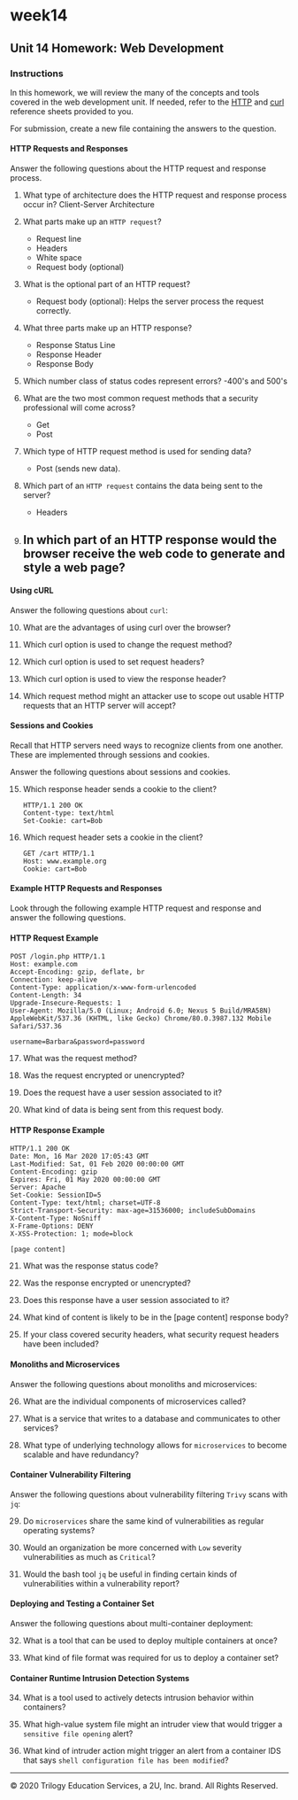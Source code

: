 # week14
## Unit 14 Homework: Web Development

### Instructions

In this homework, we will review the many of the concepts and tools covered in the web development unit. If needed, refer to the [HTTP](./HTTP_Reference.md) and [curl](./cURL_Reference.md) reference sheets provided to you.

For submission, create a new file containing the answers to the question.

#### HTTP Requests and Responses

Answer the following questions about the HTTP request and response process.

1. What type of architecture does the HTTP request and response process occur in?
    Client-Server Architecture

2. What parts make up an `HTTP request`?
    - Request line
    - Headers 
    - White space
    - Request body (optional)

3. What is the optional part of an HTTP request?
    - Request body (optional): Helps the server process the request correctly.

4. What three parts make up an HTTP response?
    - Response Status Line
    - Response Header 
    - Response Body

5. Which number class of status codes represent errors?
    -400's and 500's

6. What are the two most common request methods that a security professional will come across?
    - Get
    - Post

7. Which type of HTTP request method is used for sending data?
    - Post (sends new data).

8. Which part of an `HTTP request` contains the data being sent to the server?
    - Headers

9. In which part of an HTTP response would the browser receive the web code to generate and style a web page?
    - 

#### Using cURL

Answer the following questions about `curl`:

10. What are the advantages of using curl over the browser?

11. Which curl option is used to change the request method?

12. Which curl option is used to set request headers?

13. Which curl option is used to view the response header?

14. Which request method might an attacker use to scope out usable HTTP requests that an HTTP server will accept?

#### Sessions and Cookies

Recall that HTTP servers need ways to recognize clients from one another. These are implemented through sessions and cookies.

Answer the following questions about sessions and cookies.

15. Which response header sends a cookie to the client?

    ```HTTP
    HTTP/1.1 200 OK
    Content-type: text/html
    Set-Cookie: cart=Bob
    ```

16. Which request header sets a cookie in the client?

    ```HTTP
    GET /cart HTTP/1.1
    Host: www.example.org
    Cookie: cart=Bob
    ```

#### Example HTTP Requests and Responses

Look through the following example HTTP request and response and answer the following questions.

#### HTTP Request Example

```HTTP
POST /login.php HTTP/1.1
Host: example.com
Accept-Encoding: gzip, deflate, br
Connection: keep-alive
Content-Type: application/x-www-form-urlencoded
Content-Length: 34
Upgrade-Insecure-Requests: 1
User-Agent: Mozilla/5.0 (Linux; Android 6.0; Nexus 5 Build/MRA58N) AppleWebKit/537.36 (KHTML, like Gecko) Chrome/80.0.3987.132 Mobile Safari/537.36

username=Barbara&password=password
```

17. What was the request method?

18. Was the request encrypted or unencrypted?

19. Does the request have a user session associated to it?

20. What kind of data is being sent from this request body.

#### HTTP Response Example

```HTTP
HTTP/1.1 200 OK
Date: Mon, 16 Mar 2020 17:05:43 GMT
Last-Modified: Sat, 01 Feb 2020 00:00:00 GMT
Content-Encoding: gzip
Expires: Fri, 01 May 2020 00:00:00 GMT
Server: Apache
Set-Cookie: SessionID=5
Content-Type: text/html; charset=UTF-8
Strict-Transport-Security: max-age=31536000; includeSubDomains
X-Content-Type: NoSniff
X-Frame-Options: DENY
X-XSS-Protection: 1; mode=block

[page content]
```

21. What was the response status code?

22. Was the response encrypted or unencrypted?

23. Does this response have a user session associated to it?

24. What kind of content is likely to be in the [page content] response body?

25. If your class covered security headers, what security request headers have been included?

#### Monoliths and Microservices

Answer the following questions about monoliths and microservices:

26. What are the individual components of microservices called?

27. What is a service that writes to a database and communicates to other services?

28. What type of underlying technology allows for `microservices` to become scalable and have redundancy?

#### Container Vulnerability Filtering

Answer the following questions about vulnerability filtering `Trivy` scans with `jq`:

29. Do `microservices` share the same kind of vulnerabilities as regular operating systems?

30. Would an organization be more concerned with `Low` severity vulnerabilities as much as `Critical`?

31. Would the bash tool `jq` be useful in finding certain kinds of vulnerabilities within a vulnerability report?

#### Deploying and Testing a Container Set

Answer the following questions about multi-container deployment:

32. What is a tool that can be used to deploy multiple containers at once?

33. What kind of file format was required for us to deploy a container set?

#### Container Runtime Intrusion Detection Systems

34. What is a tool used to actively detects intrusion behavior within containers?

35. What high-value system file might an intruder view that would trigger a `sensitive file opening` alert?

36. What kind of intruder action might trigger an alert from a container IDS that says `shell configuration file has been modified`?

---

© 2020 Trilogy Education Services, a 2U, Inc. brand. All Rights Reserved.
